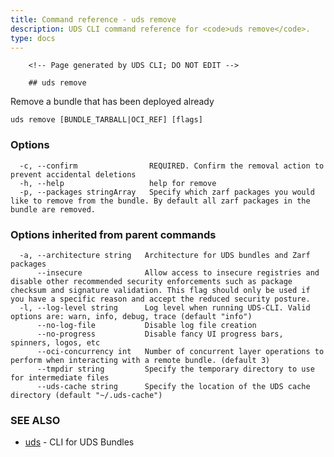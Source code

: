 ```yaml
---
title: Command reference - uds remove
description: UDS CLI command reference for <code>uds remove</code>.
type: docs
---
```


		<!-- Page generated by UDS CLI; DO NOT EDIT -->

		## uds remove

Remove a bundle that has been deployed already

```
uds remove [BUNDLE_TARBALL|OCI_REF] [flags]
```

### Options

```
  -c, --confirm                REQUIRED. Confirm the removal action to prevent accidental deletions
  -h, --help                   help for remove
  -p, --packages stringArray   Specify which zarf packages you would like to remove from the bundle. By default all zarf packages in the bundle are removed.
```

### Options inherited from parent commands

```
  -a, --architecture string   Architecture for UDS bundles and Zarf packages
      --insecure              Allow access to insecure registries and disable other recommended security enforcements such as package checksum and signature validation. This flag should only be used if you have a specific reason and accept the reduced security posture.
  -l, --log-level string      Log level when running UDS-CLI. Valid options are: warn, info, debug, trace (default "info")
      --no-log-file           Disable log file creation
      --no-progress           Disable fancy UI progress bars, spinners, logos, etc
      --oci-concurrency int   Number of concurrent layer operations to perform when interacting with a remote bundle. (default 3)
      --tmpdir string         Specify the temporary directory to use for intermediate files
      --uds-cache string      Specify the location of the UDS cache directory (default "~/.uds-cache")
```

### SEE ALSO

* [uds](/cli/command-reference/uds/)	 - CLI for UDS Bundles

